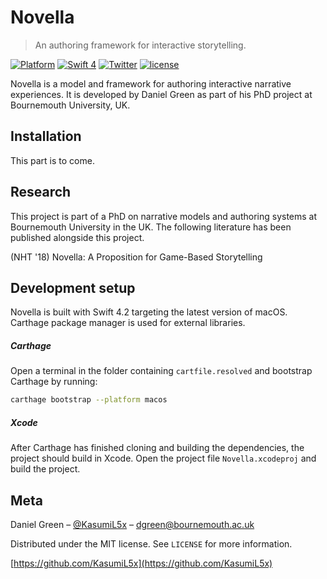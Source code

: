 # Novella
> An authoring framework for interactive storytelling.

[![Platform](http://img.shields.io/badge/platform-macOS-red.svg?style=flat)](https://developer.apple.com/macos/)
[![Swift 4](https://img.shields.io/badge/Swift-4.2-orange.svg?style=flat)](https://developer.apple.com/swift/)
[![Twitter](https://img.shields.io/badge/twitter-@KasumiL5x-blue.svg?style=flat)](http://twitter.com/KasumiL5x)
[![license](https://img.shields.io/github/license/mashape/apistatus.svg)](https://github.com/KasumiL5x/novella/raw/master/LICENSE)

Novella is a model and framework for authoring interactive narrative experiences.  It is developed by Daniel Green as part of his PhD project at Bournemouth University, UK.

## Installation
This part is to come.

## Research
This project is part of a PhD on narrative models and authoring systems at Bournemouth University in the UK.  The following literature has been published alongside this project.

(NHT '18) Novella: A Proposition for Game-Based Storytelling

## Development setup
Novella is built with Swift 4.2 targeting the latest version of macOS.  Carthage package manager is used for external libraries.

##### Carthage
Open a terminal in the folder containing `cartfile.resolved` and bootstrap Carthage by running:
```sh
carthage bootstrap --platform macos
```

##### Xcode
After Carthage has finished cloning and building the dependencies, the project should build in Xcode.  Open the project file `Novella.xcodeproj` and build the project.

## Meta

Daniel Green – [@KasumiL5x](https://twitter.com/kasumil5x) – dgreen@bournemouth.ac.uk

Distributed under the MIT license. See ``LICENSE`` for more information.

[https://github.com/KasumiL5x](https://github.com/KasumiL5x)
